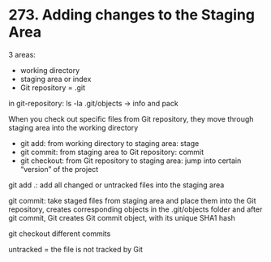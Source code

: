 # 273. Adding changes to the Staging Area

3 areas:

- working directory
- staging area or index
- Git repository = .git

in git-repository: ls -la .git/objects → info and pack

When you check out specific files from Git repository, they move through staging area into the working directory

- git add: from working directory to staging area: stage
- git commit: from staging area to Git repository: commit
- git checkout: from Git repository to staging area: jump into certain “version” of the project

git add .: add all changed or untracked files into the staging area

git commit: take staged files from staging area and place them into the Git repository, creates corresponding objects in the .git/objects folder and after git commit, Git creates Git commit object, with its unique SHA1 hash

git checkout different commits

untracked = the file is not tracked by Git
<!--stackedit_data:
eyJoaXN0b3J5IjpbMTI2MjUzMjQ2MF19
-->
